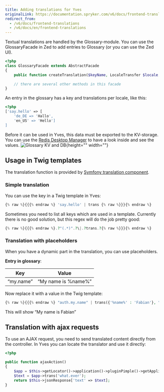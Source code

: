 ```yaml
---
title: Adding translations for Yves
originalLink: https://documentation.spryker.com/v6/docs/frontend-translations
redirect_from:
  - /v6/docs/frontend-translations
  - /v6/docs/en/frontend-translations
---
```


Textual translations are handled by the Glossary-module. You can use the GlossaryFacade in Zed to add entries to Glossary (or you can use the Zed UI).

```php
<?php
class GlossaryFacade extends AbstractFacade
{
    public function createTranslation($keyName, LocaleTransfer $locale, $value, $isActive = true){ ... }
 
    // there are several other methods in this facade
}
```

An entry in the glossary has a key and translations per locale, like this:

```php
<?php
['say.hello' => [
    'de_DE => 'Hallo', 
    'en_US' => 'Hello']
]
```

Before it can be used in Yves, this data must be exported to the KV-storage. You can use the [Redis Desktop Manager](http://redisdesktop.com/) to have a look inside and see the values.
![Glossary KV and DB](https://spryker.s3.eu-central-1.amazonaws.com/docs/Developer+Guide/Yves/Frontend+Translations/glossary-kv-and-db.png){height="" width=""}

## Usage in Twig templates

The translation function is provided by [Symfony translation component](http://symfony.com/doc/current/book/translation.html).

### Simple translation

You can use the key in a Twig template in Yves:

```php
{% raw %}{{{% endraw %} 'say.hello' | trans {% raw %}}}{% endraw %}
```

Sometimes you need to list all keys which are used in a template. Currently there is no good solution, but this regex will do the job pretty good:

```php
{% raw %}{{{% endraw %}.?"(.*)".?\|.?trans.?{% raw %}}}{% endraw %}
```

### Translation with placeholders

When you have a dynamic part in the translation, you can use placeholders.

**Entry in glossary**:

| Key       | Value               |
| --------- | ------------------- |
| “my.name” | “My name is %name%” |

Now replace it with a value in the Twig template:

```php
{% raw %}{{{% endraw %} "auth.my.name" | trans({'%name%' : 'Fabian'}, "app") {% raw %}}}{% endraw %}
```

This will show “My name is Fabian”

## Translation with ajax requests

To use an AJAX request, you need to send translated content directly from the controller. In Yves you can locate the translator and use it directly:

```php
<?php

public function ajaxAction()
{
    $app = $this->getLocator()->application()->pluginPimple()->getApplication();   
    $text = $app->trans('what.ever');
    return $this->jsonResponse['text' => $text];
}
```
